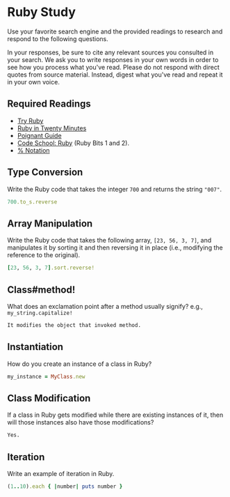 # Ruby Study

Use your favorite search engine and the provided readings to research and
respond to the following questions.

In your responses, be sure to cite any relevant sources you consulted in your
search. We ask you to write responses in your own words in order to see how you
process what you've read. Please do not respond with direct quotes from source
material. Instead, digest what you've read and repeat it in your own voice.

## Required Readings

-   [Try Ruby](http://tryruby.org/)
-   [Ruby in Twenty Minutes](https://www.ruby-lang.org/en/documentation/quickstart/)
-   [Poignant Guide](http://poignant.guide/)
-   [Code School: Ruby](https://www.codeschool.com/learn/ruby) (Ruby Bits 1 and 2).
-   [% Notation](https://en.wikibooks.org/wiki/Ruby_Programming/Syntax/Literals#The_.25_Notation)

## Type Conversion

Write the Ruby code that takes the integer `700` and returns the string `"007"`.

```ruby
700.to_s.reverse
```

## Array Manipulation

Write the Ruby code that takes the following array, `[23, 56, 3, 7]`, and
manipulates it by sorting it and then reversing it in place (i.e., modifying the
reference to the original).

```ruby
[23, 56, 3, 7].sort.reverse!
```

## Class#method!

What does an exclamation point after a method usually signify?  e.g.,
`my_string.capitalize!`

```md
It modifies the object that invoked method.
```

## Instantiation
How do you create an instance of a class in Ruby?

```ruby
my_instance = MyClass.new
```

## Class Modification

If a class in Ruby gets modified while there are existing instances of it, then
will those instances also have those modifications?

```md
Yes.
```

## Iteration

Write an example of iteration in Ruby.

```ruby
(1..10).each { |number| puts number }
```
